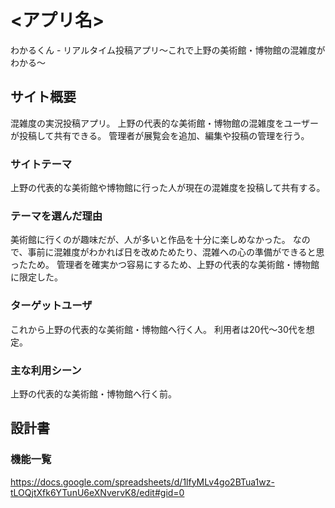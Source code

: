 # <アプリ名>
わかるくん - リアルタイム投稿アプリ〜これで上野の美術館・博物館の混雑度がわかる〜

## サイト概要
混雑度の実況投稿アプリ。
上野の代表的な美術館・博物館の混雑度をユーザーが投稿して共有できる。
管理者が展覧会を追加、編集や投稿の管理を行う。

### サイトテーマ
上野の代表的な美術館や博物館に行った人が現在の混雑度を投稿して共有する。

### テーマを選んだ理由
美術館に行くのが趣味だが、人が多いと作品を十分に楽しめなかった。
なので、事前に混雑度がわかれば日を改めためたり、混雑への心の準備ができると思ったため。
管理者を確実かつ容易にするため、上野の代表的な美術館・博物館に限定した。

### ターゲットユーザ
これから上野の代表的な美術館・博物館へ行く人。
利用者は20代〜30代を想定。

### 主な利用シーン
上野の代表的な美術館・博物館へ行く前。

## 設計書

### 機能一覧
<https://docs.google.com/spreadsheets/d/1lfyMLv4go2BTua1wz-tLOQjtXfk6YTunU6eXNvervK8/edit#gid=0>